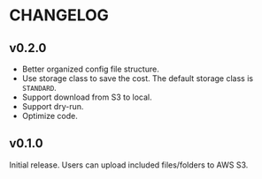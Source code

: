 # CHANGELOG

## v0.2.0

- Better organized config file structure.
- Use storage class to save the cost. The default storage class is `STANDARD`.
- Support download from S3 to local.
- Support dry-run.
- Optimize code.

## v0.1.0

Initial release. Users can upload included files/folders to AWS S3.

